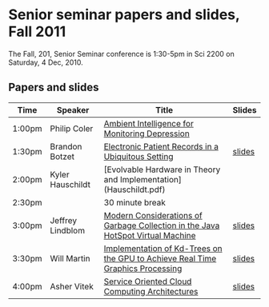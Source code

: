 # Senior seminar papers and slides, Fall 2011

The Fall, 201, Senior Seminar conference is 1:30-5pm in Sci 2200 on Saturday, 4 Dec, 2010.

## Papers and slides

| Time | Speaker  | Title       | Slides  |
| -----|----------|-------------|---------|
| 1:00pm | Philip Coler  | [Ambient Intelligence for Monitoring Depression](Coler.pdf) |
| 1:30pm | Brandon Botzet  | [Electronic Patient Records in a Ubiquitous Setting](Botzet.pdf) | [slides](mullin-slides.pdf) |
| 2:00pm | Kyler Hauschildt   | [Evolvable Hardware in Theory and Implementation] (Hauschildt.pdf)|
| 2:30pm | | 30 minute break 
| 3:00pm | Jeffrey Lindblom | [Modern Considerations of Garbage Collection in the Java HotSpot Virtual Machine](Lindblom.pdf) | [slides](Lindblom-slides.pdf) |
| 3:30pm | Will Martin | [Implementation of Kd-Trees on the GPU to Achieve Real Time Graphics Processing](Martin.pdf) | [slides](Martin-slides.pdf) |
| 4:00pm | Asher Vitek  | [Service Oriented Cloud Computing Architectures](Vitek.pdf) | [slides](Vitek-slides.pdf) |
